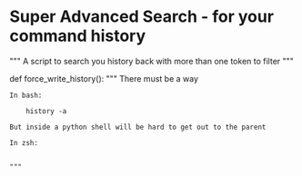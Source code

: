 # Super Advanced Search - for your command history


"""
A script to search you history back with more than one token to filter
"""

def force_write_history():
    """
    There must be a way

    In bash: 
    
        history -a

    But inside a python shell will be hard to get out to the parent

    In zsh:

        
    """
